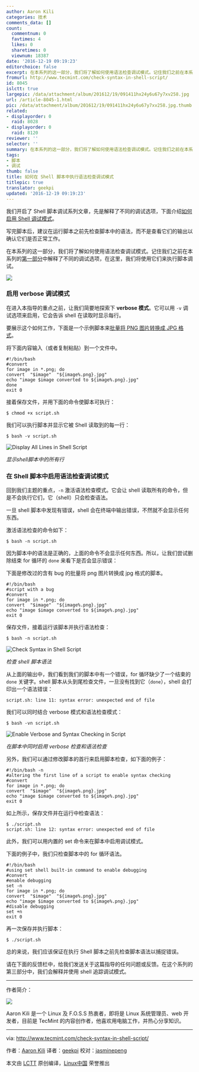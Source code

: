 ```yaml
---
author: Aaron Kili
categories: 技术
comments_data: []
count:
  commentnum: 0
  favtimes: 4
  likes: 0
  sharetimes: 0
  viewnum: 18387
date: '2016-12-19 09:19:23'
editorchoice: false
excerpt: 在本系列的这一部分，我们将了解如何使用语法检查调试模式。记住我们之前在本系列的第一部分中解释了不同的调试选项，在这里，我们将使用它们来执行脚本调试。
fromurl: http://www.tecmint.com/check-syntax-in-shell-script/
id: 8045
islctt: true
largepic: /data/attachment/album/201612/19/091411hx24y6u67y7xv258.jpg
url: /article-8045-1.html
pic: /data/attachment/album/201612/19/091411hx24y6u67y7xv258.jpg.thumb.jpg
related:
- displayorder: 0
  raid: 8028
- displayorder: 0
  raid: 8120
reviewer: ''
selector: ''
summary: 在本系列的这一部分，我们将了解如何使用语法检查调试模式。记住我们之前在本系列的第一部分中解释了不同的调试选项，在这里，我们将使用它们来执行脚本调试。
tags:
- 脚本
- 调试
thumb: false
title: 如何在 Shell 脚本中执行语法检查调试模式
titlepic: true
translator: geekpi
updated: '2016-12-19 09:19:23'
---
```


我们开启了 Shell 脚本调试系列文章，先是解释了不同的调试选项，下面介绍[如何启用 Shell 调试模式](/article-8028-1.html)。


写完脚本后，建议在运行脚本之前先检查脚本中的语法，而不是查看它们的输出以确认它们是否正常工作。


在本系列的这一部分，我们将了解如何使用语法检查调试模式。记住我们之前在本系列的[第一部分](/article-8028-1.html)中解释了不同的调试选项，在这里，我们将使用它们来执行脚本调试。


![](/data/attachment/album/201612/19/091411hx24y6u67y7xv258.jpg)


### 启用 verbose 调试模式


在进入本指导的重点之前，让我们简要地探索下 **verbose 模式**。它可以用 `-v` 调试选项来启用，它会告诉 shell 在读取时显示每行。


要展示这个如何工作，下面是一个示例脚本来[批量将 PNG 图片转换成 JPG 格式](/article-8014-1.html)。


将下面内容输入（或者复制粘贴）到一个文件中。



```
#!/bin/bash
#convert
for image in *.png; do
convert  "$image"  "${image%.png}.jpg"
echo "image $image converted to ${image%.png}.jpg"
done
exit 0

```

接着保存文件，并用下面的命令使脚本可执行：



```
$ chmod +x script.sh

```

我们可以执行脚本并显示它被 Shell 读取到的每一行：



```
$ bash -v script.sh

```

![Display All Lines in Shell Script](/data/attachment/album/201612/19/091926fbqqc4xv0d0qjfxr.png)


*显示shell脚本中的所有行*


### 在 Shell 脚本中启用语法检查调试模式


回到我们主题的重点，`-n` 激活语法检查模式。它会让 shell 读取所有的命令，但是不会执行它们，它（shell）只会检查语法。


一旦 shell 脚本中发现有错误，shell 会在终端中输出错误，不然就不会显示任何东西。


激活语法检查的命令如下：



```
$ bash -n script.sh

```

因为脚本中的语法是正确的，上面的命令不会显示任何东西。所以，让我们尝试删除结束 for 循环的 `done` 来看下是否会显示错误：


下面是修改过的含有 bug 的批量将 png 图片转换成 jpg 格式的脚本。



```
#!/bin/bash
#script with a bug
#convert
for image in *.png; do
convert  "$image"  "${image%.png}.jpg"
echo "image $image converted to ${image%.png}.jpg"
exit 0

```

保存文件，接着运行该脚本并执行语法检查：



```
$ bash -n script.sh

```

![Check Syntax in Shell Script](/data/attachment/album/201612/19/091927q88zeu688keopklc.png)


*检查 shell 脚本语法*


从上面的输出中，我们看到我们的脚本中有一个错误，for 循环缺少了一个结束的 `done` 关键字。shell 脚本从头到尾检查文件，一旦没有找到它（`done`），shell 会打印出一个语法错误：



```
script.sh: line 11: syntax error: unexpected end of file

```

我们可以同时结合 verbose 模式和语法检查模式：



```
$ bash -vn script.sh

```

![Enable Verbose and Syntax Checking in Script](/data/attachment/album/201612/19/091928t72tl80lt3b8j8yb.png)


*在脚本中同时启用 verbose 检查和语法检查*


另外，我们可以通过修改脚本的首行来启用脚本检查，如下面的例子：



```
#!/bin/bash -n
#altering the first line of a script to enable syntax checking
#convert
for image in *.png; do
convert  "$image"  "${image%.png}.jpg"
echo "image $image converted to ${image%.png}.jpg"
exit 0

```

如上所示，保存文件并在运行中检查语法：



```
$ ./script.sh
script.sh: line 12: syntax error: unexpected end of file

```

此外，我们可以用内置的 set 命令来在脚本中启用调试模式。


下面的例子中，我们只检查脚本中的 for 循环语法。



```
#!/bin/bash
#using set shell built-in command to enable debugging
#convert
#enable debugging
set -n
for image in *.png; do
convert  "$image"  "${image%.png}.jpg"
echo "image $image converted to ${image%.png}.jpg"
#disable debugging
set +n
exit 0

```

再一次保存并执行脚本：



```
$ ./script.sh 

```

总的来说，我们应该保证在执行 Shell 脚本之前先检查脚本语法以捕捉错误。


请在下面的反馈栏中，给我们发送关于这篇指导的任何问题或反馈。在这个系列的第三部分中，我们会解释并使用 shell 追踪调试模式。




---


作者简介：


![](/data/attachment/album/201612/19/091929ioey7fbu7gm762im.jpg)


Aaron Kili 是一个 Linux 及 F.O.S.S 热衷者，即将是 Linux 系统管理员、web 开发者，目前是 TecMint 的内容创作者，他喜欢用电脑工作，并热心分享知识。




---


via: <http://www.tecmint.com/check-syntax-in-shell-script/>


作者：[Aaron Kili](http://www.tecmint.com/author/aaronkili/) 译者：[geekpi](https://github.com/geekpi) 校对：[jasminepeng](https://github.com/jasminepeng)


本文由 [LCTT](https://github.com/LCTT/TranslateProject) 原创编译，[Linux中国](https://linux.cn/) 荣誉推出